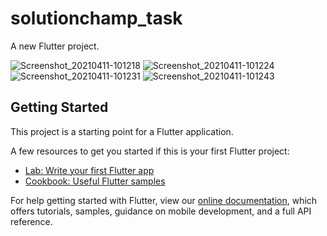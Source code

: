 # solutionchamp_task

A new Flutter project.

![Screenshot_20210411-101218](https://user-images.githubusercontent.com/32215672/114293231-0abdd000-9ab2-11eb-9b0b-574034b799a5.jpg)
![Screenshot_20210411-101224](https://user-images.githubusercontent.com/32215672/114293234-10b3b100-9ab2-11eb-9e35-b1c41053156f.jpg)
![Screenshot_20210411-101231](https://user-images.githubusercontent.com/32215672/114293236-11e4de00-9ab2-11eb-868d-ec89a1887da6.jpg)
![Screenshot_20210411-101243](https://user-images.githubusercontent.com/32215672/114293238-13160b00-9ab2-11eb-9afd-8f12f851c0fb.jpg)

## Getting Started

This project is a starting point for a Flutter application.

A few resources to get you started if this is your first Flutter project:

- [Lab: Write your first Flutter app](https://flutter.dev/docs/get-started/codelab)
- [Cookbook: Useful Flutter samples](https://flutter.dev/docs/cookbook)

For help getting started with Flutter, view our
[online documentation](https://flutter.dev/docs), which offers tutorials,
samples, guidance on mobile development, and a full API reference.
